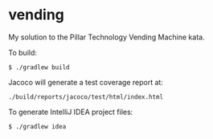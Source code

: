 # vending
My solution to the Pillar Technology Vending Machine kata.

To build:

    $ ./gradlew build
  
Jacoco will generate a test coverage report at:

    ./build/reports/jacoco/test/html/index.html

To generate IntelliJ IDEA project files:

    $ ./gradlew idea
